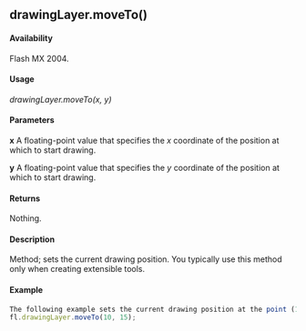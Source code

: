## drawingLayer.moveTo()

#### Availability

Flash MX 2004.

#### Usage

*drawingLayer.moveTo(x, y)*

#### Parameters

**x** A floating-point value that specifies the *x* coordinate of the position at which to start drawing.

**y** A floating-point value that specifies the *y* coordinate of the position at which to start drawing.

#### Returns

Nothing.

#### Description

Method; sets the current drawing position. You typically use this method only when creating extensible tools.

#### Example

```javascript
The following example sets the current drawing position at the point (10,15):
fl.drawingLayer.moveTo(10, 15);

```
